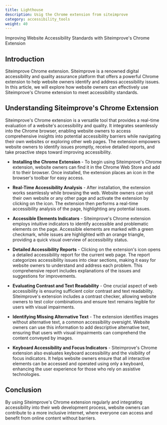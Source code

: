 ```yaml
---
title: Lighthouse 
description: Usig the Chrome extension from siteimprove 
category: accessibility_tools
weight: 40
---
```


Improving Website Accessibility Standards with Siteimprove's Chrome Extension

## Introduction

Siteimprove Chrome extension. Siteimprove is a renowned digital accessibility and quality assurance platform that offers a powerful Chrome extension to help website owners identify and address accessibility issues. In this article, we will explore how website owners can effectively use Siteimprove's Chrome extension to meet accessibility standards.

## Understanding Siteimprove's Chrome Extension

Siteimprove's Chrome extension is a versatile tool that provides a real-time evaluation of a website's accessibility and quality. It integrates seamlessly into the Chrome browser, enabling website owners to access comprehensive insights into potential accessibility barriers while navigating their own websites or exploring other web pages. The extension empowers website owners to identify issues promptly, receive detailed reports, and take proactive steps toward improving accessibility.

* **Installing the Chrome Extension** - To begin using Siteimprove's Chrome extension, website owners can find it in the Chrome Web Store and add it to their browser. Once installed, the extension places an icon in the browser's toolbar for easy access.

* **Real-Time Accessibility Analysis** - After installation, the extension works seamlessly while browsing the web. Website owners can visit their own website or any other page and activate the extension by clicking on the icon. The extension then performs a real-time accessibility analysis of the page, highlighting any potential issues.

* **Accessible Elements Indicators** - Siteimprove's Chrome extension employs intuitive indicators to identify accessible and problematic elements on the page. Accessible elements are marked with a green checkmark, while issues are highlighted with an orange triangle, providing a quick visual overview of accessibility status.

* **Detailed Accessibility Reports** - Clicking on the extension's icon opens a detailed accessibility report for the current web page. The report categorizes accessibility issues into clear sections, making it easy for website owners to understand and address each problem. This comprehensive report includes explanations of the issues and suggestions for improvements.

* **Evaluating Contrast and Text Readability** - One crucial aspect of web accessibility is ensuring sufficient color contrast and text readability. Siteimprove's extension includes a contrast checker, allowing website owners to test color combinations and ensure text remains legible for users with visual impairments.

* **Identifying Missing Alternative Text** - The extension identifies images without alternative text, a common accessibility oversight. Website owners can use this information to add descriptive alternative text, ensuring that users with visual impairments can comprehend the content conveyed by images.

* **Keyboard Accessibility and Focus Indicators** - Siteimprove's Chrome extension also evaluates keyboard accessibility and the visibility of focus indicators. It helps website owners ensure that all interactive elements can be accessed and operated using only a keyboard, enhancing the user experience for those who rely on assistive technologies.

## Conclusion

By using Siteimprove's Chrome extension regularly and integrating accessibility into their web development process, website owners can contribute to a more inclusive internet, where everyone can access and benefit from online content without barriers.
